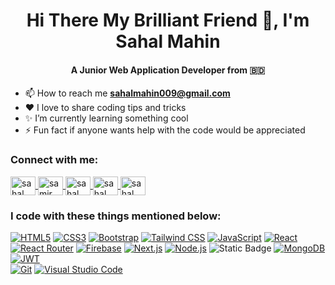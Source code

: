 <h1 align="center">Hi There My Brilliant Friend 👋, I'm Sahal Mahin</h1>
  <h4 align="center">A Junior Web Application Developer from 🇧🇩</h4>

 - 📫 How to reach me **sahalmahin009@gmail.com**<br/>
 - ❤️ I love to share coding tips and tricks<br/>
 - ✨ I’m currently learning something cool<br/>
 - ⚡ Fun fact if anyone wants help with the code would be appreciated

  <h3 align="left">Connect with me:</h3>
        <p align="left">
            <a href="https://www.facebook.com/sahal.mahin.009" target="_blank">
                <img align="center"
                    src="https://raw.githubusercontent.com/rahuldkjain/github-profile-readme-generator/master/src/images/icons/Social/facebook.svg"
                    alt="sahal mahin" height="30" width="40" />
            </a>
            <a href="https://linkedin.com/in/sahal-m-68912b183" target="blank">
                <img align="center"
                    src="https://raw.githubusercontent.com/rahuldkjain/github-profile-readme-generator/master/src/images/icons/Social/linked-in-alt.svg"
                    alt="samir satter mahinm" height="30" width="40" />
            </a>
            <a href="https://www.instagram.com/sahal_mahin/" target="_blank">
                <img align="center"
                    src="https://raw.githubusercontent.com/rahuldkjain/github-profile-readme-generator/master/src/images/icons/Social/instagram.svg"
                    alt="sahal_mahin" height="30" width="40" />
            </a>
            <a href="https://discord.gg/YOUR_INVITE_CODE" target="_blank">
                <img align="center"
                    src="https://raw.githubusercontent.com/rahuldkjain/github-profile-readme-generator/master/src/images/icons/Social/discord.svg"
                    alt="sahal_mahin" height="30" width="40" />
            </a>
            <a href="https://twitter.com/sahal_mahin" target="_blank">
                <img align="center"
                    src="https://raw.githubusercontent.com/rahuldkjain/github-profile-readme-generator/master/src/images/icons/Social/twitter.svg"
                    alt="sahal_mahin" height="30" width="40" style="margin-right: 5px;" />
            </a>
        </p>

  <h3 align="left">I code with these things mentioned below:</h3>
  
[![HTML5](https://img.shields.io/badge/HTML5-E34F26?style=for-the-badge&logo=html5&logoColor=E34F26&labelColor=black)](https://developer.mozilla.org/en-US/docs/Web/Guide/HTML/HTML5)
[![CSS3](https://img.shields.io/badge/CSS3-1572B6?style=for-the-badge&logo=css3&logoColor=1572B6&labelColor=black)](https://developer.mozilla.org/en-US/docs/Web/CSS)
[![Bootstrap](https://img.shields.io/badge/Bootstrap-7952B3?style=for-the-badge&logo=bootstrap&logoColor=7952B3&labelColor=black)](https://getbootstrap.com/)
[![Tailwind CSS](https://img.shields.io/badge/Tailwind-38B2AC?style=for-the-badge&logo=tailwind-css&logoColor=38B2AC&labelColor=black)](https://tailwindcss.com/)
[![JavaScript](https://img.shields.io/badge/JavaScript-F7DF1E?style=for-the-badge&logo=javascript&logoColor=black&labelColor=F7DF1E)](https://developer.mozilla.org/en-US/docs/Web/JavaScript)
[![React](https://img.shields.io/badge/React-61DAFB?style=for-the-badge&logo=react&logoColor=61DAFB&labelColor=black)](https://reactjs.org/)
[![React Router](https://img.shields.io/badge/React_Router-CA4245?style=for-the-badge&logo=react-router&logoColor=CA4245&labelColor=black)](https://reactrouter.com/)
[![Firebase](https://img.shields.io/badge/Firebase-FFCA28?style=for-the-badge&logo=firebase&logoColor=FFCA28&labelColor=black)](https://firebase.google.com/)
[![Next.js](https://img.shields.io/badge/Next.js-000000?style=for-the-badge&logo=next.js&logoColor=white&labelColor=black)](https://nextjs.org/)
[![Node.js](https://img.shields.io/badge/Node.js-339933?style=for-the-badge&logo=node.js&logoColor=339933&labelColor=black)](https://nodejs.org/)
![Static Badge](https://img.shields.io/badge/Express.js-%23000000?style=for-the-badge&logo=Express&logoColor=white&color=black)
[![MongoDB](https://img.shields.io/badge/MongoDB-47A248?style=for-the-badge&logo=mongodb&logoColor=47A248&labelColor=black)](https://www.mongodb.com/)
[![JWT](https://img.shields.io/badge/JWT-000000?style=for-the-badge&logo=json-web-tokens&logoColor=white&labelColor=black)](https://jwt.io/) <br/>
[![Git](https://img.shields.io/badge/Git-F05032?style=for-the-badge&logo=git&logoColor=F05032&labelColor=black)](https://git-scm.com/)
[![Visual Studio Code](https://img.shields.io/badge/VS_Code-007ACC?style=for-the-badge&logo=visual-studio-code&logoColor=007ACC&labelColor=black)](https://code.visualstudio.com/)
